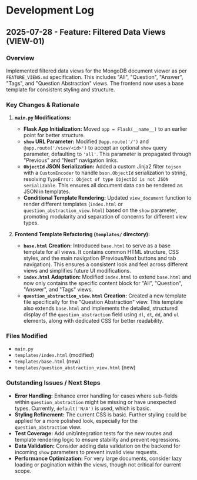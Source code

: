 # Development Log

## 2025-07-28 - Feature: Filtered Data Views (VIEW-01)

### Overview
Implemented filtered data views for the MongoDB document viewer as per `FEATURE_VIEWS.md` specification. This includes "All", "Question", "Answer", "Tags", and "Question Abstraction" views. The frontend now uses a base template for consistent styling and structure.

### Key Changes & Rationale

1.  **`main.py` Modifications:**
    *   **Flask App Initialization:** Moved `app = Flask(__name__)` to an earlier point for better structure.
    *   **`show` URL Parameter:** Modified `@app.route('/')` and `@app.route('/view/<id>')` to accept an optional `show` query parameter, defaulting to `'all'`. This parameter is propagated through "Previous" and "Next" navigation links.
    *   **`ObjectId` JSON Serialization:** Added a custom Jinja2 filter `tojson` with a `CustomEncoder` to handle `bson.ObjectId` serialization to string, resolving `TypeError: Object of type ObjectId is not JSON serializable`. This ensures all document data can be rendered as JSON in templates.
    *   **Conditional Template Rendering:** Updated `view_document` function to render different templates (`index.html` or `question_abstraction_view.html`) based on the `show` parameter, promoting modularity and separation of concerns for different view types.

2.  **Frontend Template Refactoring (`templates/` directory):**
    *   **`base.html` Creation:** Introduced `base.html` to serve as a base template for all views. It contains common HTML structure, CSS styles, and the main navigation (Previous/Next buttons and tab navigation). This ensures a consistent look and feel across different views and simplifies future UI modifications.
    *   **`index.html` Adaptation:** Modified `index.html` to extend `base.html` and now only contains the specific content block for "All", "Question", "Answer", and "Tags" views.
    *   **`question_abstraction_view.html` Creation:** Created a new template file specifically for the "Question Abstraction" view. This template also extends `base.html` and implements the detailed, structured display of the `question_abstraction` field using `dl`, `dt`, `dd`, and `ul` elements, along with dedicated CSS for better readability.

### Files Modified
*   `main.py`
*   `templates/index.html` (modified)
*   `templates/base.html` (new)
*   `templates/question_abstraction_view.html` (new)

### Outstanding Issues / Next Steps
*   **Error Handling:** Enhance error handling for cases where sub-fields within `question_abstraction` might be missing or have unexpected types. Currently, `default('N/A')` is used, which is basic.
*   **Styling Refinement:** The current CSS is basic. Further styling could be applied for a more polished look, especially for the `question_abstraction` view.
*   **Test Coverage:** Add unit/integration tests for the new routes and template rendering logic to ensure stability and prevent regressions.
*   **Data Validation:** Consider adding data validation on the backend for incoming `show` parameters to prevent invalid view requests.
*   **Performance Optimization:** For very large documents, consider lazy loading or pagination within the views, though not critical for current scope.
